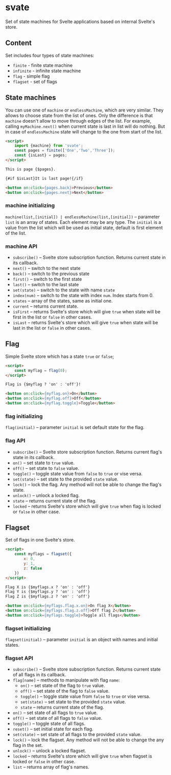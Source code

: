 # svate

Set of state machines for Svelte applications based on internal Svelte's store.

## Content

Set includes four types of state machines:

* `finite` - finite state machine
* `infinite` - infinite state machine
* `flag` - simple flag
* `flagset` - set of flags

## State machines

You can use one of `machine` or `endlessMachine`, which are very similar. They allows to choose state from the list of ones. Only the difference is that `machine` doesn't allow to move through edges of the list. For example, calling `myMachine.next()` when current state is last in list will do nothing. But in case of `endlessMachine` state will change to the one from start of the list.

```html
<script>
    import {machine} from 'svate';
    const pages = finite(['One','Two','Three']);
    const {isLast} = pages;
</script>

This is page {$pages}.

{#if $isLast}It is last page!{/if}

<button on:click={pages.back}>Previous</button>
<button on:click={pages.next}>Next</button>

```
### machine initializing

`machine(list,[initial]) | endlessMachine(list,[initial])` – parameter `list` is an array of states. Each element may be any type. The `initial` is a value from the list which will be used as initial state, default is first element of the list.

### machine API

* `subscribe()` – Svelte store subscription function. Returns current state in its callback.
* `next()` – switch to the next state
* `back()` – switch to the previous state
* `first()` – switch to the first state
* `last()` – switch to the last state
* `set(state)` – switch to the state with name `state`
* `index(num)` – switch to the state with index `num`. Index starts from 0.
* `states` – array of the states, same as initial one.
* `current` – returns current state.
* `isFirst` – returns Svelte's store which will give `true` when state will be first in the list or `false` in other cases.
* `isLast` – returns Svelte's store which will give `true` when state will be last in the list or `false` in other cases.

## Flag

Simple Svelte store which has a state `true` or `false`;

```html
<script>
    const myflag = flag(0);
</script>

Flag is {$myflag ? 'on' : 'off'}!

<button on:click={myflag.on}>On</button>
<button on:click={myflag.off}>Off</button>
<button on:click={myflag.toggle}>Toggle</button>
```
### flag initializing

`flag(initial)` – parameter `initial` is set default state for the flag.

### flag API

* `subscribe()` – Svelte store subscription function. Returns current flag's state in its callback.
* `on()` – set state to `true` value.
* `off()` – set state to `false` value.
* `toggle()` – toggle state value from `false` to `true` or vise versa.
* `set(state)` – set state to the provided `state` value.
* `lock()` – lock the flag. Any method will not be able to change the flag's state.
* `unlock()` – unlock a locked flag.
* `state` – returns current state of the flag.
* `locked` – returns Svelte's store which will give `true` when flag is locked or `false` in other case.

## Flagset

Set of flags in one Svelte's store.

```html
<script>
    const myflags = flagset({
        x: 0,
        y: 1,
        z: false
    })
</script>

Flag X is {$myflags.x ? 'on' : 'off'}
Flag Y is {$myflags.y ? 'on' : 'off'}
Flag Z is {$myflags.z ? 'on' : 'off'}

<button on:click={myflags.flag.x.on}>On flag X</button>
<button on:click={myflags.flag.z.off}>Off flag Z</button>
<button on:click={myflags.toggle}>Toggle all flags</button>
```

### flagset initializing

`flagset(initial)` – parameter `initial` is an object with names and initial states.

### flagset API

* `subscribe()` – Svelte store subscription function. Returns current state of all flags in its callback.
* `flag[name]` – methods to manipulate with flag `name`:
    - `on()` – set state of the flag to `true` value.
    - `off()` – set state of the flag to `false` value.
    - `toggle()` – toggle state value from `false` to `true` or vise versa.
    - `set(state)` – set state to the provided `state` value.
    - `state` – returns current state of the flag.
* `on()` – set state of all flags to `true` value.
* `off()` – set state of all flags to `false` value.
* `toggle()` – toggle state of all flags.
* `reset()` – set initial state for each flag.
* `set(state)` – set state of all flags to the provided `state` value.
* `lock()` – lock the flagset. Any method will not be able to change the any flag in the set.
* `unlock()` – unlock a locked flagset.
* `locked` – returns Svelte's store which will give `true` when flagset is locked or `false` in other case.
* `list` – returns array of flag's names.
